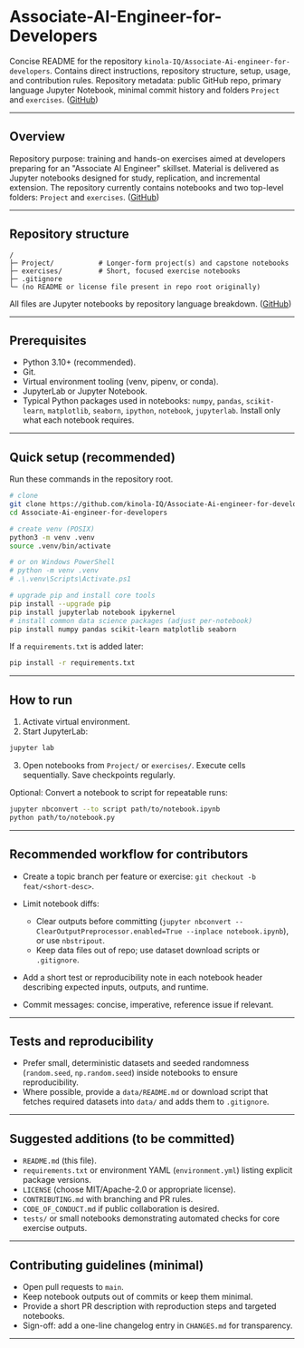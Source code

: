 # Associate-AI-Engineer-for-Developers

Concise README for the repository `kinola-IQ/Associate-Ai-engineer-for-developers`. Contains direct instructions, repository structure, setup, usage, and contribution rules. Repository metadata: public GitHub repo, primary language Jupyter Notebook, minimal commit history and folders `Project` and `exercises`. ([GitHub][1])

---

## Overview

Repository purpose: training and hands-on exercises aimed at developers preparing for an "Associate AI Engineer" skillset. Material is delivered as Jupyter notebooks designed for study, replication, and incremental extension. The repository currently contains notebooks and two top-level folders: `Project` and `exercises`. ([GitHub][1])

---

## Repository structure

```
/
├─ Project/           # Longer-form project(s) and capstone notebooks
├─ exercises/         # Short, focused exercise notebooks
├─ .gitignore
└─ (no README or license file present in repo root originally)
```

All files are Jupyter notebooks by repository language breakdown. ([GitHub][1])

---

## Prerequisites

* Python 3.10+ (recommended).
* Git.
* Virtual environment tooling (venv, pipenv, or conda).
* JupyterLab or Jupyter Notebook.
* Typical Python packages used in notebooks: `numpy`, `pandas`, `scikit-learn`, `matplotlib`, `seaborn`, `ipython`, `notebook`, `jupyterlab`. Install only what each notebook requires.

---

## Quick setup (recommended)

Run these commands in the repository root.

```bash
# clone
git clone https://github.com/kinola-IQ/Associate-Ai-engineer-for-developers.git
cd Associate-Ai-engineer-for-developers

# create venv (POSIX)
python3 -m venv .venv
source .venv/bin/activate

# or on Windows PowerShell
# python -m venv .venv
# .\.venv\Scripts\Activate.ps1

# upgrade pip and install core tools
pip install --upgrade pip
pip install jupyterlab notebook ipykernel
# install common data science packages (adjust per-notebook)
pip install numpy pandas scikit-learn matplotlib seaborn
```

If a `requirements.txt` is added later:

```bash
pip install -r requirements.txt
```

---

## How to run

1. Activate virtual environment.
2. Start JupyterLab:

```bash
jupyter lab
```

3. Open notebooks from `Project/` or `exercises/`. Execute cells sequentially. Save checkpoints regularly.

Optional: Convert a notebook to script for repeatable runs:

```bash
jupyter nbconvert --to script path/to/notebook.ipynb
python path/to/notebook.py
```

---

## Recommended workflow for contributors

* Create a topic branch per feature or exercise: `git checkout -b feat/<short-desc>`.
* Limit notebook diffs:

  * Clear outputs before committing (`jupyter nbconvert --ClearOutputPreprocessor.enabled=True --inplace notebook.ipynb`), or use `nbstripout`.
  * Keep data files out of repo; use dataset download scripts or `.gitignore`.
* Add a short test or reproducibility note in each notebook header describing expected inputs, outputs, and runtime.
* Commit messages: concise, imperative, reference issue if relevant.

---

## Tests and reproducibility

* Prefer small, deterministic datasets and seeded randomness (`random.seed`, `np.random.seed`) inside notebooks to ensure reproducibility.
* Where possible, provide a `data/README.md` or download script that fetches required datasets into `data/` and adds them to `.gitignore`.

---

## Suggested additions (to be committed)

* `README.md` (this file).
* `requirements.txt` or environment YAML (`environment.yml`) listing explicit package versions.
* `LICENSE` (choose MIT/Apache-2.0 or appropriate license).
* `CONTRIBUTING.md` with branching and PR rules.
* `CODE_OF_CONDUCT.md` if public collaboration is desired.
* `tests/` or small notebooks demonstrating automated checks for core exercise outputs.

---

## Contributing guidelines (minimal)

* Open pull requests to `main`.
* Keep notebook outputs out of commits or keep them minimal.
* Provide a short PR description with reproduction steps and targeted notebooks.
* Sign-off: add a one-line changelog entry in `CHANGES.md` for transparency.

---


[1]: https://github.com/kinola-IQ/Associate-Ai-engineer-for-developers "GitHub - kinola-IQ/Associate-Ai-engineer-for-developers"
